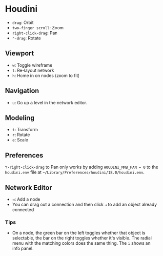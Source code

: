 # Houdini

- `drag`: Orbit
- `two-finger scroll`: Zoom
- `right-click-drag`: Pan
- `⌃-drag`: Rotate

## Viewport

- `w`: Toggle wireframe
- `l`: Re-layout network
- `h`: Home in on nodes (zoom to fit)

## Navigation

- `u`: Go up a level in the network editor.

## Modeling

- `t`: Transform
- `r`: Rotate
- `e`: Scale

## Preferences

`⌥-right-click-drag` to Pan only works by adding `HOUDINI_MMB_PAN = 0` to the `houdini.env` file at `~/Library/Preferences/houdini/18.0/houdini.env`.

## Network Editor

- `⇥`: Add a node
- You can drag out a connection and then click `⇥` to add an object already connected

### Tips

- On a node, the green bar on the left toggles whether that object is selectable, the bar on the right toggles whether it's visible. The radial menu with the matching colors does the same thing. The `i` shows an info panel.


